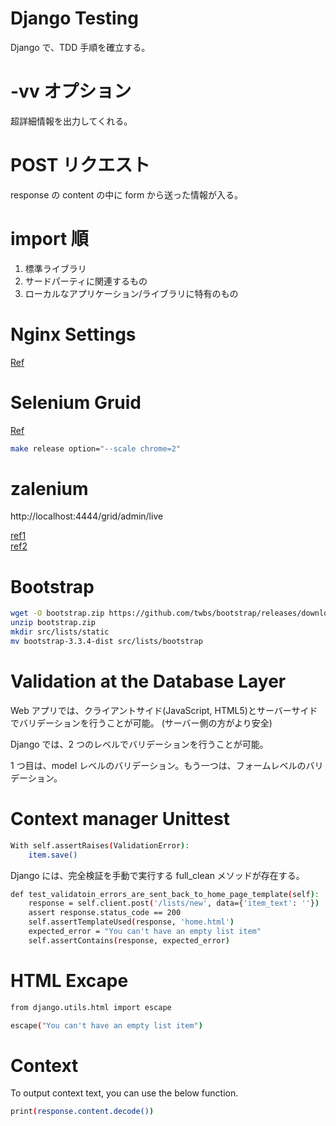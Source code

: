 # Django Testing

Django で、TDD 手順を確立する。　


# -vv オプション
超詳細情報を出力してくれる。

# POST リクエスト
response の content の中に form から送った情報が入る。

# import 順

1. 標準ライブラリ
2. サードパーティに関連するもの
3. ローカルなアプリケーション/ライブラリに特有のもの

# Nginx Settings
[Ref](https://github.com/Gpzim98/django-apache-nginx-uwsgi-vps-ubuntu)

# Selenium Gruid

[Ref](https://itnext.io/scaling-selenium-test-execution-with-kubernetes-c79bc53979f5)

```bash
make release option="--scale chrome=2"
```

# zalenium  

http://localhost:4444/grid/admin/live

[ref1](https://github.com/zalando/zalenium/blob/master/docs/docker/docker-compose.yaml)  
[ref2](https://opensource.zalando.com/zalenium/)

# Bootstrap

```bash
wget -O bootstrap.zip https://github.com/twbs/bootstrap/releases/download/v3.3.4/bootstrap-3.3.4-dist.zip
unzip bootstrap.zip 
mkdir src/lists/static
mv bootstrap-3.3.4-dist src/lists/bootstrap
```

# Validation at the Database Layer

Web アプリでは、クライアントサイド(JavaScript, HTML5)とサーバーサイドでバリデーションを行うことが可能。
(サーバー側の方がより安全)

Django では、2 つのレベルでバリデーションを行うことが可能。

1 つ目は、model レベルのバリデーション。もう一つは、フォームレベルのバリデーション。

# Context manager Unittest

```bash
With self.assertRaises(ValidationError):
    item.save()
```
Django には、完全検証を手動で実行する full_clean メソッドが存在する。


```bash
def test_validatoin_errors_are_sent_back_to_home_page_template(self):
    response = self.client.post('/lists/new', data={'item_text': ''})
    assert response.status_code == 200
    self.assertTemplateUsed(response, 'home.html')
    expected_error = "You can't have an empty list item"
    self.assertContains(response, expected_error)
```

# HTML Excape
```bash
from django.utils.html import escape

escape("You can't have an empty list item")
```

# Context

To output context text, you can use the below function.

```bash
print(response.content.decode())
```


